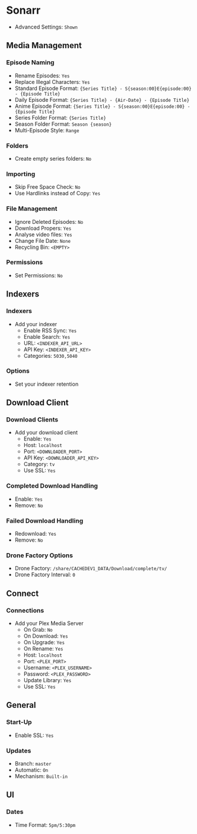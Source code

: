 # Sonarr

* Advanced Settings: `Shown`

## Media Management

### Episode Naming

  * Rename Episodes: `Yes`
  * Replace Illegal Characters: `Yes`
  * Standard Episode Format: `{Series Title} - S{season:00}E{episode:00} - {Episode Title}`
  * Daily Episode Format: `{Series Title} - {Air-Date} - {Episode Title}`
  * Anime Episode Format: `{Series Title} - S{season:00}E{episode:00} - {Episode Title}`
  * Series Folder Format: `{Series Title}`
  * Season Folder Format: `Season {season}`
  * Multi-Episode Style: `Range`

### Folders

  * Create empty series folders: `No`

### Importing

  * Skip Free Space Check: `No`
  * Use Hardlinks instead of Copy: `Yes`

### File Management

  * Ignore Deleted Episodes: `No`
  * Download Propers: `Yes`
  * Analyse video files: `Yes`
  * Change File Date: `None`
  * Recycling Bin: `<EMPTY>`

### Permissions

  * Set Permissions: `No`

## Indexers

### Indexers

  * Add your indexer
    * Enable RSS Sync: `Yes`
    * Enable Search: `Yes`
    * URL: `<INDEXER_API_URL>`
    * API Key: `<INDEXER_API_KEY>`
    * Categories: `5030,5040`

### Options

  * Set your indexer retention

## Download Client

### Download Clients

  * Add your download client
    * Enable: `Yes`
    * Host: `localhost`
    * Port: `<DOWNLOADER_PORT>`
    * API Key: `<DOWNLOADER_API_KEY>`
    * Category: `tv`
    * Use SSL: `Yes`

### Completed Download Handling

  * Enable: `Yes`
  * Remove: `No`

### Failed Download Handling

  * Redownload: `Yes`
  * Remove: `No`

### Drone Factory Options

  * Drone Factory: `/share/CACHEDEV1_DATA/Download/complete/tv/`
  * Drone Factory Interval: `0`

## Connect

### Connections

  * Add your Plex Media Server
    * On Grab: `No`
    * On Download: `Yes`
    * On Upgrade: `Yes`
    * On Rename: `Yes`
    * Host: `localhost`
    * Port: `<PLEX_PORT>`
    * Username: `<PLEX_USERNAME>`
    * Password: `<PLEX_PASSWORD>`
    * Update Library: `Yes`
    * Use SSL: `Yes`

## General

### Start-Up

  * Enable SSL: `Yes`

### Updates

  * Branch: `master`
  * Automatic: `On`
  * Mechanism: `Built-in`

## UI

### Dates

  * Time Format: `5pm/5:30pm`
